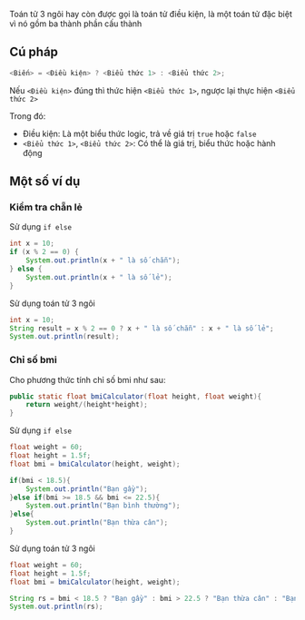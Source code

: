 Toán tử 3 ngôi hay còn được gọi là toán tử điều kiện, là một toán tử đặc biệt vì nó gồm ba thành phần cấu thành   

## Cú pháp  

```java
<Biến> = <Điều kiện> ? <Biểu thức 1> : <Biểu thức 2>;
```

Nếu `<Điều kiện>` đúng thì thức hiện `<Biểu thức 1>`, ngược lại thực hiện `<Biểu thức 2>`  

Trong đó: 
- Điều kiện: Là một biểu thức logic, trả về giá trị `true` hoặc `false`  
- `<Biểu thức 1>`, `<Biểu thức 2>`: Có thể là giá trị, biểu thức hoặc hành động


## Một số ví dụ

### Kiểm tra chẵn lẻ  

Sử dụng `if else`
```java
int x = 10;
if (x % 2 == 0) {
    System.out.println(x + " là số chẵn");
} else {
    System.out.println(x + " là số lẻ");
}
```

Sử dụng toán tử 3 ngôi  
```java
int x = 10;
String result = x % 2 == 0 ? x + " là số chẵn" : x + " là số lẻ";
System.out.println(result);
```  

### Chỉ số bmi  

Cho phương thức tính chỉ số bmi như sau:  

```java
public static float bmiCalculator(float height, float weight){
    return weight/(height*height);
}
```  

Sử dụng `if else`  
```java
float weight = 60;
float height = 1.5f;
float bmi = bmiCalculator(height, weight);

if(bmi < 18.5){
    System.out.println("Bạn gầy");
}else if(bmi >= 18.5 && bmi <= 22.5){
    System.out.println("Bạn bình thường");
}else{
    System.out.println("Bạn thừa cân");
}
```

Sử dụng toán tử 3 ngôi 
```java
float weight = 60;
float height = 1.5f;
float bmi = bmiCalculator(height, weight);  

String rs = bmi < 18.5 ? "Bạn gầy" : bmi > 22.5 ? "Bạn thừa cân" : "Bạn bình thường";
System.out.println(rs);
```
